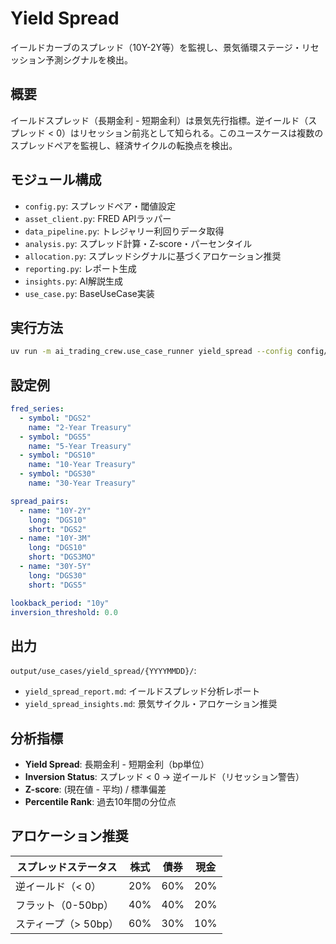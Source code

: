 # Yield Spread

イールドカーブのスプレッド（10Y-2Y等）を監視し、景気循環ステージ・リセッション予測シグナルを検出。

## 概要

イールドスプレッド（長期金利 - 短期金利）は景気先行指標。逆イールド（スプレッド < 0）はリセッション前兆として知られる。このユースケースは複数のスプレッドペアを監視し、経済サイクルの転換点を検出。

## モジュール構成

- `config.py`: スプレッドペア・閾値設定
- `asset_client.py`: FRED APIラッパー
- `data_pipeline.py`: トレジャリー利回りデータ取得
- `analysis.py`: スプレッド計算・Z-score・パーセンタイル
- `allocation.py`: スプレッドシグナルに基づくアロケーション推奨
- `reporting.py`: レポート生成
- `insights.py`: AI解説生成
- `use_case.py`: BaseUseCase実装

## 実行方法

```bash
uv run -m ai_trading_crew.use_case_runner yield_spread --config config/use_cases/yield_spread.yaml
```

## 設定例

```yaml
fred_series:
  - symbol: "DGS2"
    name: "2-Year Treasury"
  - symbol: "DGS5"
    name: "5-Year Treasury"
  - symbol: "DGS10"
    name: "10-Year Treasury"
  - symbol: "DGS30"
    name: "30-Year Treasury"

spread_pairs:
  - name: "10Y-2Y"
    long: "DGS10"
    short: "DGS2"
  - name: "10Y-3M"
    long: "DGS10"
    short: "DGS3MO"
  - name: "30Y-5Y"
    long: "DGS30"
    short: "DGS5"

lookback_period: "10y"
inversion_threshold: 0.0
```

## 出力

`output/use_cases/yield_spread/{YYYYMMDD}/`:
- `yield_spread_report.md`: イールドスプレッド分析レポート
- `yield_spread_insights.md`: 景気サイクル・アロケーション推奨

## 分析指標

- **Yield Spread**: 長期金利 - 短期金利（bp単位）
- **Inversion Status**: スプレッド < 0 → 逆イールド（リセッション警告）
- **Z-score**: (現在値 - 平均) / 標準偏差
- **Percentile Rank**: 過去10年間の分位点

## アロケーション推奨

| スプレッドステータス | 株式 | 債券 | 現金 |
|---|---|---|---|
| 逆イールド（< 0） | 20% | 60% | 20% |
| フラット（0-50bp） | 40% | 40% | 20% |
| スティープ（> 50bp） | 60% | 30% | 10% |

